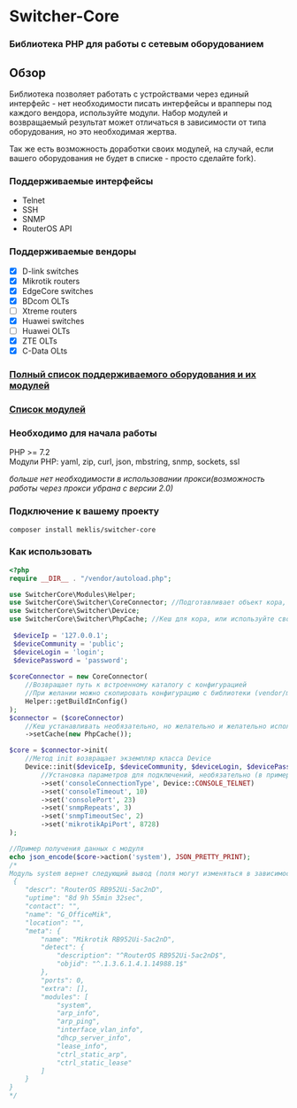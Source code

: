# Switcher-Core
### Библиотека PHP для работы с сетевым оборудованием 

## Обзор
Библиотека позволяет работать с устройствами через единый интерфейс - нет необходимости писать интерфейсы и врапперы под каждого вендора, используйте модули.
Набор модулей и возвращаемый результат может отличаться в зависимости от типа оборудования, но это необходимая жертва. 

Так же есть возможность доработки своих модулей, на случай, если вашего оборудования не будет в списке - просто сделайте fork). 

### Поддерживаемые интерфейсы 
* Telnet
* SSH 
* SNMP
* RouterOS API

### Поддерживаемые вендоры
- [x] D-link switches 
- [x] Mikrotik routers  
- [x] EdgeCore switches 
- [x] BDcom OLTs
- [ ] Xtreme routers
- [x] Huawei switches
- [ ] Huawei OLTs
- [x] ZTE OLTs
- [x] C-Data OLts

### [Полный список поддерживаемого оборудования и их модулей](docs/DEVICES.md)     
### [Список модулей](docs/MODULES.md)    

### Необходимо для начала работы   
PHP >= 7.2    
Модули PHP: yaml, zip, curl, json, mbstring, snmp, sockets, ssl  


*больше нет необходимости в использовании прокси(возможность работы через прокси убрана с версии 2.0)*



### Подключение к вашему проекту
```
composer install meklis/switcher-core
```

### Как использовать
```PHP
<?php
require __DIR__ . "/vendor/autoload.php";

use SwitcherCore\Modules\Helper; 
use SwitcherCore\Switcher\CoreConnector; //Подготавливает объект кора, более удобно
use SwitcherCore\Switcher\Device;
use SwitcherCore\Switcher\PhpCache; //Кеш для кора, или используйте свой, реализовав интерфейс SwitcherCore\Switcher\CacheInterface
 
 $deviceIp = '127.0.0.1';
 $deviceCommunity = 'public';
 $deviceLogin = 'login';
 $devicePassword = 'password';
 
$coreConnector = new CoreConnector(
    //Возвращает путь к встроенному каталогу с конфигурацией
    //При желании можно скопировать конфигурацию с библиотеки (vendor/meklis/switcher-core/configs) и изменять ее
    Helper::getBuildInConfig()    
);
$connector = ($coreConnector)
    //Кеш устанавливать необязательно, но желательно и желательно использовать реализацию с memcache
    ->setCache(new PhpCache());

$core = $connector->init(
    //Метод init возвращает экземпляр класса Device
    Device::init($deviceIp, $deviceCommunity, $deviceLogin, $devicePassword)
        //Установка параметров для подключений, необязательно (в примере указаны дефолтные параметры)
        ->set('consoleConnectionType', Device::CONSOLE_TELNET) 
        ->set('consoleTimeout', 10) 
        ->set('consolePort', 23)
        ->set('snmpRepeats', 3)
        ->set('snmpTimeoutSec', 2)
        ->set('mikrotikApiPort', 8728)
);

//Пример получения данных с модуля 
echo json_encode($core->action('system'), JSON_PRETTY_PRINT);
/*
Модуль system вернет следующий вывод (поля могут изменяться в зависимости от производителя)
 {
    "descr": "RouterOS RB952Ui-5ac2nD",
    "uptime": "8d 9h 55min 32sec",
    "contact": "",
    "name": "G_OfficeMik",
    "location": "",
    "meta": {
        "name": "Mikrotik RB952Ui-5ac2nD",
        "detect": {
            "description": "^RouterOS RB952Ui-5ac2nD$",
            "objid": "^.1.3.6.1.4.1.14988.1$"
        },
        "ports": 0,
        "extra": [],
        "modules": [
            "system",
            "arp_info",
            "arp_ping",
            "interface_vlan_info",
            "dhcp_server_info",
            "lease_info",
            "ctrl_static_arp",
            "ctrl_static_lease"
        ]
    }
}
*/

```
